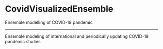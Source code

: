# CovidVisualizedEnsemble
Ensemble modelling of COVID-19 pandemic

*****

Ensemble modeling of international and periodically updating COVID-19 pandemic studies 
